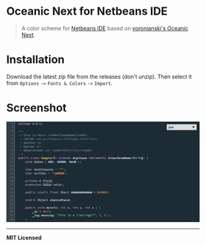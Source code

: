 # Oceanic Next for Netbeans IDE
> A color scheme for [Netbeans IDE](https://netbeans.org) based on [voronianski's Oceanic Next](https://github.com/voronianski/oceanic-next-color-scheme).

# Installation
Download the latest zip file from the releases (don't unzip). Then select it from `Options` `->` `Fonts & Colors` `->` `Import`.

# Screenshot
![Screenshot](screenshot.png)

---

**MIT Licensed**
